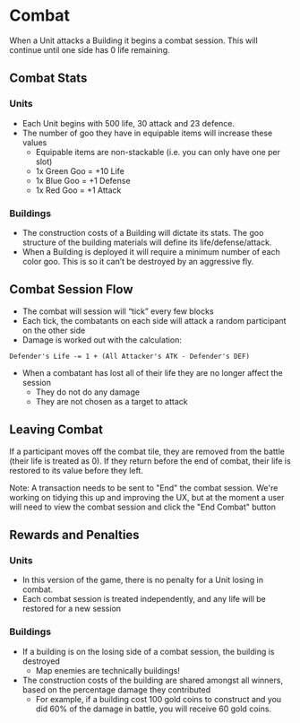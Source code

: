 # Combat

When a Unit attacks a Building it begins a combat session. This will continue until one side has 0 life remaining. 

## Combat Stats

### **********Units**********

- Each Unit begins with 500 life, 30 attack and 23 defence.
- The number of goo they have in equipable items will increase these values
    - Equipable items are non-stackable (i.e. you can only have one per slot)
    - 1x Green Goo = +10 Life
    - 1x Blue Goo = +1 Defense
    - 1x Red Goo = +1 Attack

### Buildings

- The construction costs of a Building will dictate its stats. The goo structure of the building materials will define its life/defense/attack.
- When a Building is deployed it will require a minimum number of each color goo. This is so it can’t be destroyed by an aggressive fly.

## Combat Session Flow

- The combat will session will “tick” every few blocks
- Each tick, the combatants on each side will attack a random participant on the other side
- Damage is worked out with the calculation:

```
Defender's Life -= 1 + (All Attacker's ATK - Defender's DEF)
```

- When a combatant has lost all of their life they are no longer affect the session
    - They do not do any damage
    - They are not chosen as a target to attack

## Leaving Combat

If a participant moves off the combat tile, they are removed from the battle (their life is treated as 0). If they return before the end of combat, their life is restored to its value before they left.

Note: A transaction needs to be sent to "End" the combat session. We're working on tidying this up and improving the UX, but at the moment a user will need to view the combat session and click the "End Combat" button

## Rewards and Penalties

### **********Units**********

- In this version of the game, there is no penalty for a Unit losing in combat.
- Each combat session is treated independently, and any life will be restored for a new session

### Buildings

- If a building is on the losing side of a combat session, the building is destroyed
    - Map enemies are technically buildings!
- The construction costs of the building are shared amongst all winners, based on the percentage damage they contributed
    - For example, if a building cost 100 gold coins to construct and you did 60% of the damage in battle, you will receive 60 gold coins.
